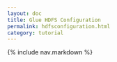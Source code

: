 ```yaml
---
layout: doc
title: Glue HDFS Configuration
permalink: hdfsconfiguration.html
category: tutorial
---
```



{% include nav.markdown %}